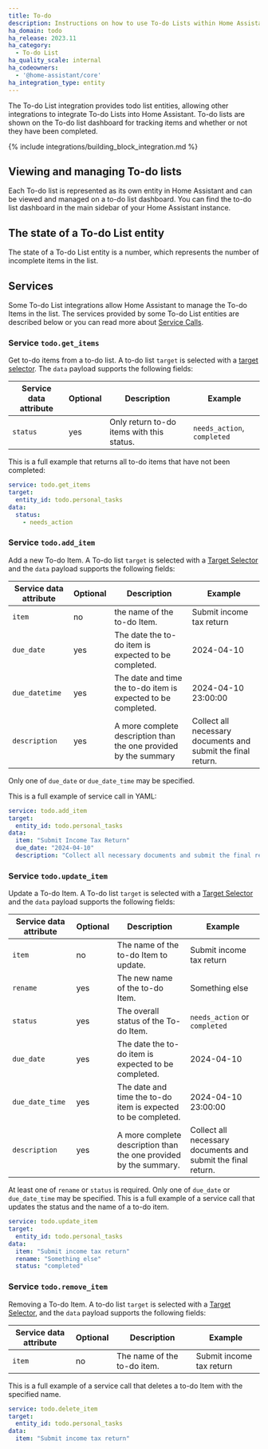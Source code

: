 ```yaml
---
title: To-do
description: Instructions on how to use To-do Lists within Home Assistant.
ha_domain: todo
ha_release: 2023.11
ha_category:
  - To-do List
ha_quality_scale: internal
ha_codeowners:
  - '@home-assistant/core'
ha_integration_type: entity
---
```


The To-do List integration provides todo list entities, allowing other integrations
to integrate To-do Lists into Home Assistant. To-do lists are shown on the To-do list
dashboard for tracking items and whether or not they have been completed.

{% include integrations/building_block_integration.md %}

## Viewing and managing To-do lists

Each To-do list is represented as its own entity in Home Assistant and can be
viewed and managed on a to-do list dashboard. You can find the to-do list dashboard
in the main sidebar of your Home Assistant instance.

## The state of a To-do List entity

The state of a To-do List entity is a number, which represents the number of
incomplete items in the list.


## Services

Some To-do List integrations allow Home Assistant to manage the To-do Items in the list. The
services provided by some To-do List entities are described below or you can read more about [Service Calls](/docs/scripts/service-calls/).


### Service `todo.get_items`

Get to-do items from a to-do list. A to-do list `target` is selected with a [target selector](/docs/blueprint/selectors/#target-selector). The `data` payload supports the following fields:

| Service data attribute | Optional | Description | Example |
| ---------------------- | -------- | ----------- | --------|
| `status` | yes | Only return to-do items with this status. |  `needs_action`, `completed`

This is a full example that returns all to-do items that have not been completed:

```yaml
service: todo.get_items
target:
  entity_id: todo.personal_tasks
data:
  status:
    - needs_action
```

### Service `todo.add_item`

Add a new To-do Item. A To-do list `target` is selected with a [Target Selector](/docs/blueprint/selectors/#target-selector) and the `data` payload supports the following fields:

| Service data attribute | Optional | Description | Example |
| ---------------------- | -------- | ----------- | --------|
| `item` | no | the name of the to-do Item. | Submit income tax return
| `due_date` | yes | The date the to-do item is expected to be completed. | 2024-04-10
| `due_datetime` | yes | The date and time the to-do item is expected to be completed. | 2024-04-10 23:00:00
| `description` | yes | A more complete description than the one provided by the summary | Collect all necessary documents and submit the final return.

Only one of `due_date` or `due_date_time` may be specified.

This is a full example of service call in YAML:

```yaml
service: todo.add_item
target:
  entity_id: todo.personal_tasks
data:
  item: "Submit Income Tax Return"
  due_date: "2024-04-10"
  description: "Collect all necessary documents and submit the final return."
```

### Service `todo.update_item`

Update a To-do Item. A To-do list `target` is selected with a [Target Selector](/docs/blueprint/selectors/#target-selector) and the `data` payload supports the following fields:

| Service data attribute | Optional | Description | Example |
| ---------------------- | -------- | ----------- | --------|
| `item` | no | The name of the to-do Item to update. | Submit income tax return
| `rename` | yes | The new name of the to-do Item. | Something else
| `status` | yes | The overall status of the To-do Item. |  `needs_action` or `completed`
| `due_date` | yes | The date the to-do item is expected to be completed. | 2024-04-10
| `due_date_time` | yes | The date and time the to-do item is expected to be completed. | 2024-04-10 23:00:00
| `description` | yes | A more complete description than the one provided by the summary. | Collect all necessary documents and submit the final return.

At least one of `rename` or `status` is required. Only one of `due_date` or `due_date_time` may be specified. This is a full example of a service call that updates the status and the name of a to-do item.

```yaml
service: todo.update_item
target:
  entity_id: todo.personal_tasks
data:
  item: "Submit income tax return"
  rename: "Something else"
  status: "completed"
```

### Service `todo.remove_item`

Removing a To-do Item. A to-do list `target` is selected with a [Target Selector](/docs/blueprint/selectors/#target-selector), and the `data` payload supports the following fields:

| Service data attribute | Optional | Description | Example |
| ---------------------- | -------- | ----------- | --------|
| `item` | no | The name of the to-do item. | Submit income tax return

This is a full example of a service call that deletes a to-do Item with the specified name.

```yaml
service: todo.delete_item
target:
  entity_id: todo.personal_tasks
data:
  item: "Submit income tax return"
```
